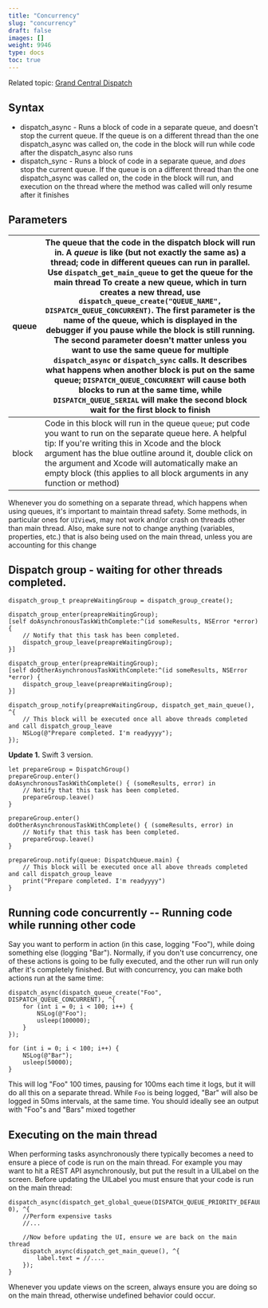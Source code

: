```yaml
---
title: "Concurrency"
slug: "concurrency"
draft: false
images: []
weight: 9946
type: docs
toc: true
---
```


Related topic: [Grand Central Dispatch](https://www.wikiod.com/ios/gcd-grand-central-dispatch)

## Syntax
*    dispatch_async - Runs a block of code in a separate queue, and doesn't stop the current queue. If the queue is on a different thread than the one dispatch_async was called on, the code in the block will run while code after the dispatch_async also runs
*    dispatch_sync - Runs a block of code in a separate queue, and *does* stop the current queue. If the queue is on a different thread than the one dispatch_async was called on, the code in the block will run, and execution on the thread where the method was called will only resume after it finishes

## Parameters
| queue | The queue that the code in the dispatch block will run in. A *queue* is like (but not exactly the same as) a thread; code in different queues can run in parallel. Use `dispatch_get_main_queue` to get the queue for the main thread To create a new queue, which in turn creates a new thread, use `dispatch_queue_create("QUEUE_NAME", DISPATCH_QUEUE_CONCURRENT)`. The first parameter is the name of the queue, which is displayed in the debugger if you pause while the block is still running. The second parameter doesn't matter unless you want to use the same queue for multiple `dispatch_async` or `dispatch_sync` calls. It describes what happens when another block is put on the same queue; `DISPATCH_QUEUE_CONCURRENT` will cause both blocks to run at the same time, while `DISPATCH_QUEUE_SERIAL` will make the second block wait for the first block to finish |
| ----- | ----- | 
| block | Code in this block will run in the queue `queue`; put code you want to run on the separate queue here. A helpful tip: If you're writing this in Xcode and the block argument has the blue outline around it, double click on the argument and Xcode will automatically make an empty block (this applies to all block arguments in any function or method) |

Whenever you do something on a separate thread, which happens when using queues, it's important to maintain thread safety. Some methods, in particular ones for `UIView`s, may not work and/or crash on threads other than main thread. Also, make sure not to change anything (variables, properties, etc.) that is also being used on the main thread, unless you are accounting for this change

## Dispatch group - waiting for other threads completed.
    dispatch_group_t preapreWaitingGroup = dispatch_group_create();

    dispatch_group_enter(preapreWaitingGroup);
    [self doAsynchronousTaskWithComplete:^(id someResults, NSError *error) { 
        // Notify that this task has been completed.
        dispatch_group_leave(preapreWaitingGroup);  
    }]

    dispatch_group_enter(preapreWaitingGroup);
    [self doOtherAsynchronousTaskWithComplete:^(id someResults, NSError *error) { 
        dispatch_group_leave(preapreWaitingGroup);  
    }]

    dispatch_group_notify(preapreWaitingGroup, dispatch_get_main_queue(), ^{
        // This block will be executed once all above threads completed and call dispatch_group_leave
        NSLog(@"Prepare completed. I'm readyyyy");
    });


**Update 1.** Swift 3 version.

    let prepareGroup = DispatchGroup()
    prepareGroup.enter()
    doAsynchronousTaskWithComplete() { (someResults, error) in
        // Notify that this task has been completed.
        prepareGroup.leave()
    }

    prepareGroup.enter()
    doOtherAsynchronousTaskWithComplete() { (someResults, error) in
        // Notify that this task has been completed.
        prepareGroup.leave()
    }
    
    prepareGroup.notify(queue: DispatchQueue.main) {
        // This block will be executed once all above threads completed and call dispatch_group_leave
        print("Prepare completed. I'm readyyyy")
    }



## Running code concurrently -- Running code while running other code
Say you want to perform in action (in this case, logging "Foo"), while doing something else (logging "Bar"). Normally, if you don't use concurrency, one of these actions is going to be fully executed, and the other run will run only after it's completely finished. But with concurrency, you can make both actions run at the same time:

```
dispatch_async(dispatch_queue_create("Foo", DISPATCH_QUEUE_CONCURRENT), ^{
    for (int i = 0; i < 100; i++) {
        NSLog(@"Foo");
        usleep(100000);
    }
});

for (int i = 0; i < 100; i++) {
    NSLog(@"Bar");
    usleep(50000);
}
```
This will log "Foo" 100 times, pausing for 100ms each time it logs, but it will do all this on a separate thread. While `Foo` is being logged, "Bar" will also be logged in 50ms intervals, at the same time. You should ideally see an output with "Foo"s and "Bars" mixed together

## Executing on the main thread
When performing tasks asynchronously there typically becomes a need to ensure a piece of code is run on the main thread.  For example you may want to hit a REST API asynchronously, but put the result in a UILabel on the screen.  Before updating the UILabel you must ensure that your code is run on the main thread:

    dispatch_async(dispatch_get_global_queue(DISPATCH_QUEUE_PRIORITY_DEFAULT, 0), ^{
        //Perform expensive tasks
        //...

        //Now before updating the UI, ensure we are back on the main thread
        dispatch_async(dispatch_get_main_queue(), ^{
            label.text = //....
        });
    }

Whenever you update views on the screen, always ensure you are doing so on the main thread, otherwise undefined behavior could occur.

